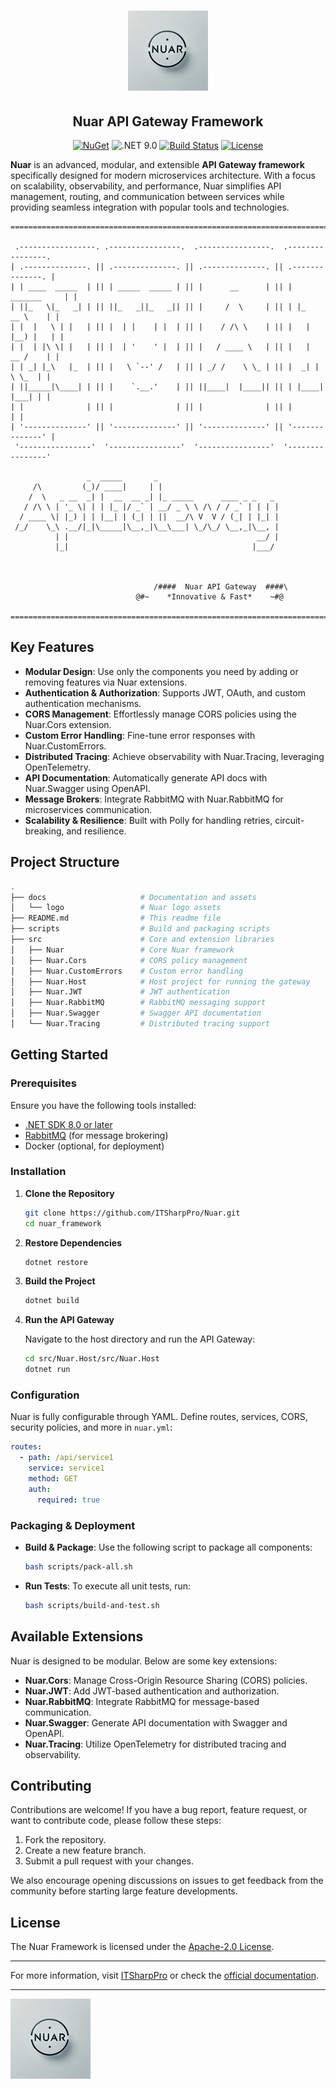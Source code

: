 <div align="center">
  
  # ![Nuar Logo](./docs/logo/Nuar_128.png)
  
  ## Nuar API Gateway Framework

  [![NuGet](https://img.shields.io/nuget/v/Nuar.svg)](https://www.nuget.org/packages/Nuar)
  ![.NET 9.0](https://img.shields.io/badge/.NET-9.0-blueviolet?logo=dotnet)
  [![Build Status](https://github.com/itsharppro/Nuar/actions/workflows/build-test-pack.yml/badge.svg)](https://github.com/yourusername/paralax-framework/actions)
  [![License](https://img.shields.io/github/license/ITSharpPro/Nuar)](https://github.com/ITSharpPro/Nuar/blob/dev/LICENSE)
  
</div>


**Nuar** is an advanced, modular, and extensible **API Gateway framework** specifically designed for modern microservices architecture. With a focus on scalability, observability, and performance, Nuar simplifies API management, routing, and communication between services while providing seamless integration with popular tools and technologies.
```
================================================================================
   
 .-----------------. .----------------.  .----------------.  .----------------.   
| .--------------. || .--------------. || .--------------. || .--------------. |  
| | ____  _____  | || | _____  _____ | || |      __      | || |  _______     | |  
| ||_   \|_   _| | || ||_   _||_   _|| || |     /  \     | || | |_   __ \    | |  
| |  |   \ | |   | || |  | |    | |  | || |    / /\ \    | || |   | |__) |   | |  
| |  | |\ \| |   | || |  | '    ' |  | || |   / ____ \   | || |   |  __ /    | |  
| | _| |_\   |_  | || |   \ `--' /   | || | _/ /    \ \_ | || |  _| |  \ \_  | |  
| ||_____|\____| | || |    `.__.'    | || ||____|  |____|| || | |____| |___| | |  
| |              | || |              | || |              | || |              | |  
| '--------------' || '--------------' || '--------------' || '--------------' |  
 '----------------'  '----------------'  '----------------'  '----------------'   

                 _  _____       _                           
     /\         (_)/ ____|     | |                          
    /  \   _ __  _| |  __  __ _| |_ _____      ____ _ _   _ 
   / /\ \ | '_ \| | | |_ |/ _` | __/ _ \ \ /\ / / _` | | | |
  / ____ \| |_) | | |__| | (_| | ||  __/\ V  V / (_| | |_| |
 /_/    \_\ .__/|_|\_____|\__,_|\__\___| \_/\_/ \__,_|\__, |
          | |                                          __/ |
          |_|                                         |___/ 


                                
                                /####  Nuar API Gateway  ####\
                            @#~    *Innovative & Fast*    ~#@

================================================================================
```
## Key Features

- **Modular Design**: Use only the components you need by adding or removing features via Nuar extensions.
- **Authentication & Authorization**: Supports JWT, OAuth, and custom authentication mechanisms.
- **CORS Management**: Effortlessly manage CORS policies using the Nuar.Cors extension.
- **Custom Error Handling**: Fine-tune error responses with Nuar.CustomErrors.
- **Distributed Tracing**: Achieve observability with Nuar.Tracing, leveraging OpenTelemetry.
- **API Documentation**: Automatically generate API docs with Nuar.Swagger using OpenAPI.
- **Message Brokers**: Integrate RabbitMQ with Nuar.RabbitMQ for microservices communication.
- **Scalability & Resilience**: Built with Polly for handling retries, circuit-breaking, and resilience.

## Project Structure

```bash
.
├── docs                     # Documentation and assets
│   └── logo                 # Nuar logo assets
├── README.md                # This readme file
├── scripts                  # Build and packaging scripts
├── src                      # Core and extension libraries
│   ├── Nuar                 # Core Nuar framework
│   ├── Nuar.Cors            # CORS policy management
│   ├── Nuar.CustomErrors    # Custom error handling
│   ├── Nuar.Host            # Host project for running the gateway
│   ├── Nuar.JWT             # JWT authentication
│   ├── Nuar.RabbitMQ        # RabbitMQ messaging support
│   ├── Nuar.Swagger         # Swagger API documentation
│   └── Nuar.Tracing         # Distributed tracing support
```

## Getting Started

### Prerequisites

Ensure you have the following tools installed:

- [.NET SDK 8.0 or later](https://dotnet.microsoft.com/download)
- [RabbitMQ](https://www.rabbitmq.com/download.html) (for message brokering)
- Docker (optional, for deployment)

### Installation

1. **Clone the Repository**

    ```bash
    git clone https://github.com/ITSharpPro/Nuar.git
    cd nuar_framework
    ```

2. **Restore Dependencies**

    ```bash
    dotnet restore
    ```

3. **Build the Project**

    ```bash
    dotnet build
    ```

4. **Run the API Gateway**

    Navigate to the host directory and run the API Gateway:

    ```bash
    cd src/Nuar.Host/src/Nuar.Host
    dotnet run
    ```

### Configuration

Nuar is fully configurable through YAML. Define routes, services, CORS, security policies, and more in `nuar.yml`:

```yaml
routes:
  - path: /api/service1
    service: service1
    method: GET
    auth:
      required: true
```

### Packaging & Deployment

- **Build & Package**: Use the following script to package all components:

    ```bash
    bash scripts/pack-all.sh
    ```

- **Run Tests**: To execute all unit tests, run:

    ```bash
    bash scripts/build-and-test.sh
    ```

## Available Extensions

Nuar is designed to be modular. Below are some key extensions:

- **Nuar.Cors**: Manage Cross-Origin Resource Sharing (CORS) policies.
- **Nuar.JWT**: Add JWT-based authentication and authorization.
- **Nuar.RabbitMQ**: Integrate RabbitMQ for message-based communication.
- **Nuar.Swagger**: Generate API documentation with Swagger and OpenAPI.
- **Nuar.Tracing**: Utilize OpenTelemetry for distributed tracing and observability.

## Contributing

Contributions are welcome! If you have a bug report, feature request, or want to contribute code, please follow these steps:

1. Fork the repository.
2. Create a new feature branch.
3. Submit a pull request with your changes.

We also encourage opening discussions on issues to get feedback from the community before starting large feature developments.

## License

The Nuar Framework is licensed under the [Apache-2.0 License](https://opensource.org/licenses/Apache-2.0).

---

For more information, visit [ITSharpPro](https://itsharppro.com) or check the [official documentation](https://github.com/ITSharpPro/Nuar/docs).

---

![Nuar Logo](./docs/logo/Nuar_128.png)
